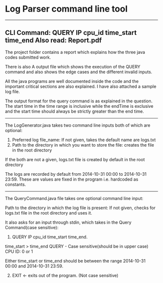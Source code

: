 # Log Parser command line tool

----------------------------------------------------------------------------------------------------------------------------------

CLI Command:  QUERY IP cpu_id time_start time_end
Also read: Report.pdf
----------------------------------------------------------------------------------------------------------------------------------
The project folder contains a report which explains how the three java codes submitted work. 

There is also A output file which shows the execution of the QUERY command and also shows the 
edge cases and the different invalid inputs. 

All the java programs are well documented inside the code and the important critical sections are also explained. 
I have also attached a sample log file. 

The output format for the query command is as explained in the question. The start time in the time range is inclusive 
while the endTime is exclusive and the start time should always be strictly greater than the end time.

----------------------------------------------------------------------------------------------------------------------------------

The LogGenerator.java takes two command line inputs both of which are optional:
1. Preferred log file_name: If not given, takes the default name are logs.txt		
2. Path to the directory in which you want to store the file: creates the file in the root directory

If the both are not a given, logs.txt file is created by default in the root directory

The logs are recorded by default from 2014-10-31 00:00 to 2014-10-31 23:59. These are values are fixed in the program i.e. hardcoded
as constants.

----------------------------------------------------------------------------------------------------------------------------------

The QueryCommand.java file takes one optional command line input:

Path to the directory in which the log file is present: If not given, checks for logs.txt file in the root directory and uses it. 

It also asks for an input through stdin, which takes in the Query Command(case sensitive):
1. QUERY IP cpu_id time_start time_end.

time_start > time_end
QUERY - Case sensitive(should be in upper case)
CPU ID: 0 or 1

Either time_start or time_end should be between the range 2014-10-31 00:00 and 2014-10-31 23:59.

2. EXIT <- exits out of the program. (Not case sensitive)
